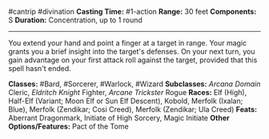 #cantrip #divination
**Casting Time:** #1-action
**Range:** 30 feet
**Components:** S
**Duration:** Concentration, up to 1 round

---

You extend your hand and point a finger at a target in range. Your magic grants you a brief insight into the target's defenses. On your next turn, you gain advantage on your first attack roll against the target, provided that this spell hasn't ended.


**Classes:** #Bard, #Sorcerer, #Warlock, #Wizard
**Subclasses:** *Arcana Domain* Cleric, *Eldritch Knight* Fighter, *Arcane Trickster* Rogue
**Races:** Elf (High), Half-Elf (Variant; Moon Elf or Sun Elf Descent), Kobold, Merfolk (Ixalan; Blue), Merfolk (Zendikar; Cosi Creed), Merfolk (Zendikar; Ula Creed)
**Feats:** Aberrant Dragonmark, Initiate of High Sorcery, Magic Initiate
**Other Options/Features:** Pact of the Tome
